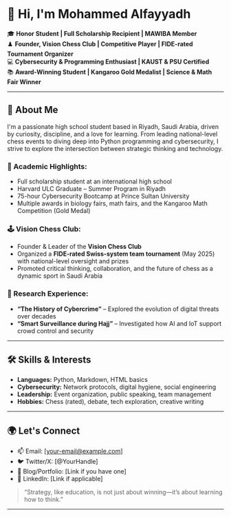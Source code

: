 # 👋 Hi, I'm Mohammed Alfayyadh

🎓 **Honor Student | Full Scholarship Recipient | MAWIBA Member**  
♟️ **Founder, Vision Chess Club | Competitive Player | FIDE-rated Tournament Organizer**  
💻 **Cybersecurity & Programming Enthusiast | KAUST & PSU Certified**  
📚 **Award-Winning Student | Kangaroo Gold Medalist | Science & Math Fair Winner**

---

## 🚀 About Me

I'm a passionate high school student based in Riyadh, Saudi Arabia, driven by curiosity, discipline, and a love for learning. From leading national-level chess events to diving deep into Python programming and cybersecurity, I strive to explore the intersection between strategic thinking and technology.

### 🧠 Academic Highlights:
- Full scholarship student at an international high school
- Harvard ULC Graduate – Summer Program in Riyadh
- 75-hour Cybersecurity Bootcamp at Prince Sultan University
- Multiple awards in biology fairs, math fairs, and the Kangaroo Math Competition (Gold Medal)

### 🕹 Vision Chess Club:
- Founder & Leader of the **Vision Chess Club**
- Organized a **FIDE-rated Swiss-system team tournament** (May 2025) with national-level oversight and prizes
- Promoted critical thinking, collaboration, and the future of chess as a dynamic sport in Saudi Arabia

### 🧾 Research Experience:
- **“The History of Cybercrime”** – Explored the evolution of digital threats over decades  
- **“Smart Surveillance during Hajj”** – Investigated how AI and IoT support crowd control and security

---

## 🛠 Skills & Interests

- **Languages:** Python, Markdown, HTML basics  
- **Cybersecurity:** Network protocols, digital hygiene, social engineering  
- **Leadership:** Event organization, public speaking, team management  
- **Hobbies:** Chess (rated), debate, tech exploration, creative writing

---

## 🌍 Let's Connect

- 📫 Email: [your-email@example.com]
- 🐦 Twitter/X: [@YourHandle]  
- 🧠 Blog/Portfolio: [Link if you have one]  
- 💼 LinkedIn: [Link if applicable]

> “Strategy, like education, is not just about winning—it’s about learning how to think.”  

---
